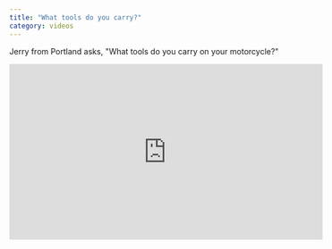 ```yaml
---
title: "What tools do you carry?"
category: videos
---
```


Jerry from Portland asks, "What tools do you carry on your motorcycle?"

<iframe
  width="560"
  height="315"
  src="https://www.youtube.com/embed/LnDX7Irms4Q"
  frameborder="0"
  allowfullscreen>
</iframe>
